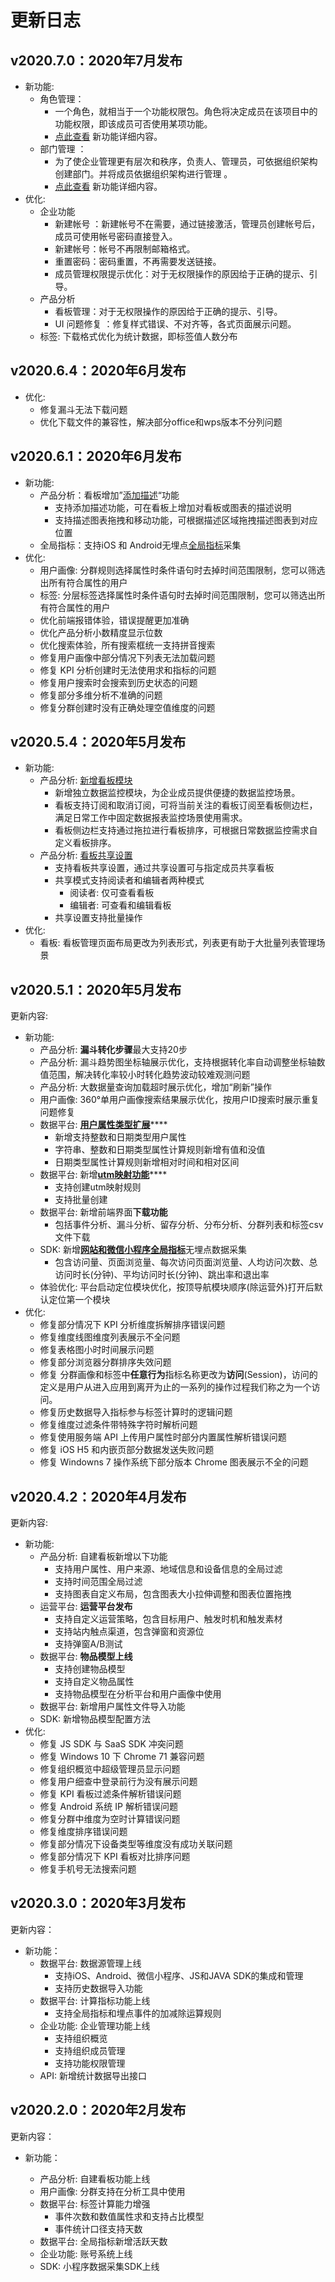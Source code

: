# 更新日志

## v2020.7.0：2020年7月发布

* 新功能: 
  * 角色管理： 
    * 一个角色，就相当于一个功能权限包。角色将决定成员在该项目中的功能权限，即该成员可否使用某项功能。
    *  [点此查看](https://app.gitbook.com/@growingio/s/op/~/drafts/-MBIirz0Pa0FeXRFewFW/v/v20200700/product-manual/enterprise-manage/role-manage)  新功能详细内容。
  * 部门管理 ：
    * 为了使企业管理更有层次和秩序，负责人、管理员，可依据组织架构创建部门。并将成员依据组织架构进行管理 。
    * [点此查看](https://app.gitbook.com/@growingio/s/op/~/drafts/-MBIirz0Pa0FeXRFewFW/v/v20200700/product-manual/enterprise-manage/department-manage) 新功能详细内容。
* 优化:
  * 企业功能
    * 新建帐号 ：新建帐号不在需要，通过链接激活，管理员创建帐号后，成员可使用帐号密码直接登入。
    * 新建帐号：帐号不再限制邮箱格式。
    * 重置密码：密码重置，不再需要发送链接。
    * 成员管理权限提示优化：对于无权限操作的原因给于正确的提示、引导。 
  * 产品分析
    * 看板管理：对于无权限操作的原因给于正确的提示、引导。
    * UI 问题修复 ：修复样式错误、不对齐等，各式页面展示问题。
  * 标签:  下载格式优化为统计数据，即标签值人数分布

## v2020.6.4：2020年6月发布

* 优化:
  * 修复漏斗无法下载问题
  * 优化下载文件的兼容性，解决部分office和wps版本不分列问题

## v2020.6.1：2020年6月发布

* 新功能:
  * 产品分析：看板增加”[添加描述](product-manual/charts/#tian-jia-miao-shu)“功能 
    * 支持添加描述功能，可在看板上增加对看板或图表的描述说明
    * 支持描述图表拖拽和移动功能，可根据描述区域拖拽描述图表到对应位置
  * 全局指标：支持iOS 和 Android无埋点[全局指标](product-manual/datacenter/complex/term.md#quan-ju-zhi-biao)采集
* 优化:
  * 用户画像: 分群规则选择属性时条件语句时去掉时间范围限制，您可以筛选出所有符合属性的用户
  * 标签: 分层标签选择属性时条件语句时去掉时间范围限制，您可以筛选出所有符合属性的用户
  * 优化前端报错体验，错误提醒更加准确 
  * 优化产品分析小数精度显示位数
  * 优化搜索体验，所有搜索框统一支持拼音搜索
  * 修复用户画像中部分情况下列表无法加载问题 
  * 修复 KPI 分析创建时无法使用求和指标的问题 
  * 修复用户搜索时会搜索到历史状态的问题
  * 修复部分多维分析不准确的问题
  * 修复分群创建时没有正确处理空值维度的问题

## v2020.5.4：2020年5月发布

* 新功能:
  * 产品分析: [新增看板模块](product-manual/charts/)
    * 新增独立数据监控模块，为企业成员提供便捷的数据监控场景。
    * 看板支持订阅和取消订阅，可将当前关注的看板订阅至看板侧边栏，满足日常工作中固定数据报表监控场景使用需求。
    * 看板侧边栏支持通过拖拉进行看板排序，可根据日常数据监控需求自定义看板排序。
  * 产品分析:  [看板共享设置](product-manual/charts/kanban-sharing-settings.md)
    * 支持看板共享设置，通过共享设置可与指定成员共享看板
    * 共享模式支持阅读者和编辑者两种模式
      * 阅读者: 仅可查看看板
      * 编辑者: 可查看和编辑看板
    * 共享设置支持批量操作
* 优化:
  * 看板: 看板管理页面布局更改为列表形式，列表更有助于大批量列表管理场景

## v2020.5.1：2020年5月发布

更新内容:

* 新功能:
  * 产品分析: **漏斗转化步骤**最大支持20步
  * 产品分析: 漏斗趋势图坐标轴展示优化，支持根据转化率自动调整坐标轴数值范围，解决转化率较小时转化趋势波动较难观测问题
  * 产品分析: 大数据量查询加载超时展示优化，增加“刷新”操作
  * 用户画像: 360°单用户画像搜索结果展示优化，按用户ID搜索时展示重复问题修复
  * 数据平台: [**用户属性类型扩展**](introduction/property.md)\*\*\*\*
    * 新增支持整数和日期类型用户属性
    * 字符串、整数和日期类型属性计算规则新增有值和没值
    * 日期类型属性计算规则新增相对时间和相对区间
  * 数据平台: 新增[**utm映射功能**](product-manual/enterprise-manage/project-setting/utm-map.md)\*\*\*\*
    * 支持创建utm映射规则
    * 支持批量创建
  * 数据平台: 新增前端界面**下载功能**
    * 包括事件分析、漏斗分析、留存分析、分布分析、分群列表和标签csv文件下载
  * SDK: 新增[**网站和微信小程序全局指标**](product-manual/datacenter/complex/term.md)无埋点数据采集
    * 包含访问量、页面浏览量、每次访问页面浏览量、人均访问次数、总访问时长\(分钟\)、平均访问时长\(分钟\)、跳出率和退出率
  * 体验优化: 平台启动定位模块优化，按顶导航模块顺序\(除运营外\)打开后默认定位第一个模块
* 优化:
  * 修复部分情况下 KPI 分析维度拆解排序错误问题
  * 修复维度线图维度列表展示不全问题
  * 修复表格图小时时间展示问题
  * 修复部分浏览器分群排序失效问题
  * 修复 分群画像和标签中**任意行为**指标名称更改为**访问**\(Session\)，访问的定义是用户从进入应用到离开为止的一系列的操作过程我们称之为一个访问。
  * 修复历史数据导入指标参与标签计算时的逻辑问题
  * 修复维度过滤条件带特殊字符时解析问题
  * 修复使用服务端 API 上传用户属性时部分内置属性解析错误问题
  * 修复 iOS H5 和内嵌页部分数据发送失败问题
  * 修复 Windowns 7 操作系统下部分版本 Chrome 图表展示不全的问题 

## v2020.4.2：2020年4月发布

更新内容:

* 新功能:
  * 产品分析: 自建看板新增以下功能
    * 支持用户属性、用户来源、地域信息和设备信息的全局过滤
    * 支持时间范围全局过滤
    * 支持图表自定义布局，包含图表大小拉伸调整和图表位置拖拽
  * 运营平台: **运营平台发布**
    * 支持自定义运营策略，包含目标用户、触发时机和触发素材
    * 支持站内触点渠道，包含弹窗和资源位
    * 支持弹窗A/B测试
  * 数据平台: **物品模型上线**
    * 支持创建物品模型
    * 支持自定义物品属性
    * 支持物品模型在分析平台和用户画像中使用
  * 数据平台: 新增用户属性文件导入功能
  * SDK: 新增物品模型配置方法
* 优化: 
  * 修复 JS SDK 与 SaaS SDK 冲突问题 
  * 修复 Windows 10 下 Chrome 71 兼容问题 
  * 修复组织概览中超级管理员显示问题 
  * 修复用户细查中登录前行为没有展示问题 
  * 修复 KPI 看板过滤条件解析错误问题 
  * 修复 Android 系统 IP 解析错误问题 
  * 修复分群中维度为空时计算错误问题 
  * 修复维度排序错误问题 
  * 修复部分情况下设备类型等维度没有成功关联问题
  * 修复部分情况下 KPI 看板对比排序问题 
  * 修复手机号无法搜索问题 

## v2020.3.0：2020年3月发布

更新内容：

* 新功能：
  * 数据平台: 数据源管理上线
    * 支持iOS、Android、微信小程序、JS和JAVA SDK的集成和管理
    * 支持历史数据导入功能
  * 数据平台: 计算指标功能上线
    * 支持全局指标和埋点事件的加减除运算规则
  * 企业功能: 企业管理功能上线
    * 支持组织概览
    * 支持组织成员管理
    * 支持功能权限管理
  * API: 新增统计数据导出接口

## v2020.2.0：2020年2月发布

更新内容：

* 新功能：

  * 产品分析: 自建看板功能上线
  * 用户画像: 分群支持在分析工具中使用
  * 数据平台: 标签计算能力增强
    * 事件次数和数值属性求和支持占比模型
    * 事件统计口径支持天数
  * 数据平台: 全局指标新增活跃天数
  * 企业功能: 账号系统上线
  * SDK: 小程序数据采集SDK上线

